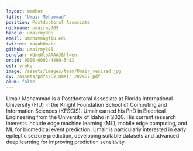 ```yaml
---
layout: member
title: "Umair Mohammad"
position: Postdoctoral Associate
nickname: umairmy305
handle: umairmy305
email: umohamma@fiu.edu
twitter: YaqubUmair
github: umairmy305
scholar: xUneWloAAAAJ&hl=en
orcid: 0000-0002-4499-548X
osf: yrekq
image: /assets/images/team/Umair_resized.jpg
cv: /assets/pdfs/CV_Umair_202407.pdf
alum: false
---
```


Umair Mohammad is a Postdoctoral Associate at Florida International University (FIU) in the Knight Foundation School of Computing and Information Sciences (KFSCIS). Umair earned his PhD in Electrical Engineering from the University of Idaho in 2020. His current research interests include edge machine learning (ML), mobile edge computing, and ML for biomedical event prediction. Umair is particularly interested in early epileptic seizure prediction, developing suitable datasets and advanced deep learning for improving prediction sensitivity.
